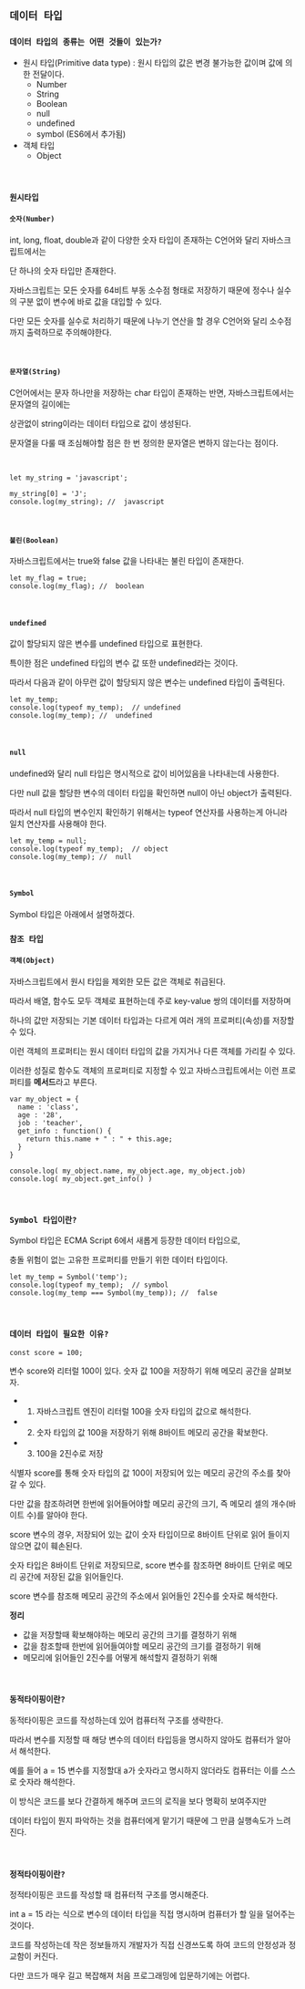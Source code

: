 ## `데이터 타입`

### `데이터 타입의 종류는 어떤 것들이 있는가?`

- 원시 타입(Primitive data type) : 원시 타입의 값은 변경 불가능한 값이며 값에 의한 전달이다.
  - Number
  - String
  - Boolean
  - null
  - undefined
  - symbol (ES6에서 추가됨)
- 객체 타입
  - Object
  
<br />

### `원시타입`

#### `숫자(Number)`

int, long, float, double과 같이 다양한 숫자 타입이 존재하는 C언어와 달리 자바스크립트에서는

단 하나의 숫자 타입만 존재한다.

자바스크립트는 모든 숫자를 64비트 부동 소수점 형태로 저장하기 때문에 정수나 실수의 구분 없이 변수에 바로 값을 대입할 수 있다.

다만 모든 숫자를 실수로 처리하기 때문에 나누기 연산을 할 경우 C언어와 달리 소수점까지 출력하므로 주의해야한다.

<br />

#### `문자열(String)`

C언어에서는 문자 하나만을 저장하는 char 타입이 존재하는 반면, 자바스크립트에서는 문자열의 길이에는

상관없이 string이라는 데이터 타입으로 값이 생성된다.

문자열을 다룰 때 조심해야할 점은 한 번 정의한 문자열은 변하지 않는다는 점이다.

<br />

```
let my_string = 'javascript';

my_string[0] = 'J';
console.log(my_string); //  javascript
```

<br />

#### `불린(Boolean)`

자바스크립트에서는 true와 false 값을 나타내는 불린 타입이 존재한다.

```
let my_flag = true;
console.log(my_flag); //  boolean
```

<br />


#### `undefined`

값이 할당되지 않은 변수를 undefined 타입으로 표현한다.

특이한 점은 undefined 타입의 변수 값 또한 undefined라는 것이다.

따라서 다음과 같이 아무런 값이 할당되지 않은 변수는 undefined 타입이 출력된다.

```
let my_temp;
console.log(typeof my_temp);  // undefined
console.log(my_temp); //  undefined
```

<br />

#### `null`

undefined와 달리 null 타입은 명시적으로 값이 비어있음을 나타내는데 사용한다.

다만 null 값을 할당한 변수의 데이터 타입을 확인하면 null이 아닌 object가 출력된다.

따라서 null 타입의 변수인지 확인하기 위해서는 typeof 연산자를 사용하는게 아니라 일치 연산자를 사용해야 한다.

```
let my_temp = null;
console.log(typeof my_temp);  // object
console.log(my_temp); //  null
```

<br />

#### `Symbol`

Symbol 타입은 아래에서 설명하겠다.

### `참조 타입`

#### `객체(Object)`

자바스크립트에서 원시 타입을 제외한 모든 값은 객체로 취급된다.

따라서 배열, 함수도 모두 객체로 표현하는데 주로 key-value 쌍의 데이터를 저장하며

하나의 값만 저장되는 기본 데이터 타입과는 다르게 여러 개의 프로퍼티(속성)를 저장할 수 있다.

이런 객체의 프로퍼티는 원시 데이터 타입의 값을 가지거나 다른 객체를 가리킬 수 있다.

이러한 성질로 함수도 객체의 프로퍼티로 지정할 수 있고 자바스크립트에서는 이런 프로퍼티를 **메서드**라고 부른다.

```
var my_object = {
  name : 'class',
  age : '28',
  job : 'teacher',
  get_info : function() {
    return this.name + " : " + this.age;
  }
}

console.log( my_object.name, my_object.age, my_object.job)
console.log( my_object.get_info() )
```

<br />

### `Symbol 타입이란?`

Symbol 타입은 ECMA Script 6에서 새롭게 등장한 데이터 타입으로, 

충돌 위험이 없는 고유한 프로퍼티를 만들기 위한 데이터 타입이다.

```
let my_temp = Symbol('temp');
console.log(typeof my_temp);  // symbol
console.log(my_temp === Symbol(my_temp)); //  false
```

<br />

### `데이터 타입이 필요한 이유?`

```
const score = 100;
```

변수 score와 리터럴 100이 있다. 숫자 값 100을 저장하기 위해 메모리 공간을 살펴보자.

- 1) 자바스크립트 엔진이 리터럴 100을 숫자 타입의 값으로 해석한다.
- 2) 숫자 타입의 값 100을 저장하기 위해 8바이트 메모리 공간을 확보한다.
- 3) 100을 2진수로 저장

식별자 score를 통해 숫자 타입의 값 100이 저장되어 있는 메모리 공간의 주소를 찾아갈 수 있다.

다만 값을 참조하려면 한번에 읽어들어야할 메모리 공간의 크기, 즉 메모리 셀의 개수(바이트 수)를 알아야 한다.

score 변수의 경우, 저장되어 있는 값이 숫자 타입이므로 8바이트 단위로 읽어 들이지 않으면 값이 훼손된다.

숫자 타입은 8바이트 단위로 저장되므로, score 변수를 참조하면 8바이트 단위로 메모리 공간에 저장된 값을 읽어들인다.

score 변수를 참조해 메모리 공간의 주소에서 읽어들인 2진수를 숫자로 해석한다.

**정리**
- 값을 저장할때 확보해야하는 메모리 공간의 크기를 결정하기 위해
- 값을 참조할때 한번에 읽어들여야할 메모리 공간의 크기를 결정하기 위해
- 메모리에 읽어들인 2진수를 어떻게 해석할지 결정하기 위해

<br />

### `동적타이핑이란?`

동적타이핑은 코드를 작성하는데 있어 컴퓨터적 구조를 생략한다.

따라서 변수를 지정할 때 해당 변수의 데이터 타입등을 명시하지 않아도 컴퓨터가 알아서 해석한다.

예를 들어 a = 15 변수를 지정할대 a가 숫자라고 명시하지 않더라도 컴퓨터는 이를 스스로 숫자라 해석한다.

이 방식은 코드를 보다 간결하게 해주며 코드의 로직을 보다 명확히 보여주지만

데이터 타입이 뭔지 파악하는 것을 컴퓨터에게 맡기기 때문에 그 만큼 실행속도가 느려진다.

<br />

### `정적타이핑이란?`

정적타이핑은 코드를 작성할 때 컴퓨터적 구조를 명시해준다.

int a = 15 라는 식으로 변수의 데이터 타입을 직접 명시하며 컴퓨터가 할 일을 덜어주는 것이다.

코드를 작성하는데 작은 정보들까지 개발자가 직접 신경쓰도록 하여 코드의 안정성과 정교함이 커진다.

다만 코드가 매우 길고 복잡해져 처음 프로그래밍에 입문하기에는 어렵다.

<br />
